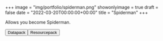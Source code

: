 +++
image = "img/portfolio/spiderman.png"
showonlyimage = true
draft = false
date = "2022-03-20T00:00:00+00:00"
title = "Spiderman"
+++

Allows you become Spiderman.

<span class="download-buttons"><a href="https://thedatapackmaker.github.io/download/spiderman/Datapack.zip" target="_blank"><button>Datapack</button></a><a href="https://thedatapackmaker.github.io/download/spiderman/Resourcepack.zip" target="_blank"><button>Resourcepack</button></a></span>

<!--more-->


